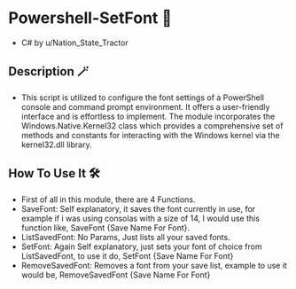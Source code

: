 # Powershell-SetFont 🔢
- C# by u/Nation_State_Tractor

## Description 🪄
- This script is utilized to configure the font settings of a PowerShell console and command prompt environment. It offers a user-friendly interface and is effortless to implement. The module incorporates the Windows.Native.Kernel32 class which provides a comprehensive set of methods and constants for interacting with the Windows kernel via the kernel32.dll library. 

## How To Use It 🛠️
- First of all in this module, there are 4 Functions.
- SaveFont: Self explanatory, it saves the font currently in use, for example if i was using consolas with a size of 14, I would use this function like, SaveFont {Save Name For Font}.
- ListSavedFont: No Params, Just lists all your saved fonts.
- SetFont: Again Self explanatory, just sets your font of choice from ListSavedFont, to use it do, SetFont {Save Name For Font}
- RemoveSavedFont: Removes a font from your save list, example to use it would be, RemoveSavedFont {Save Name For Font}
